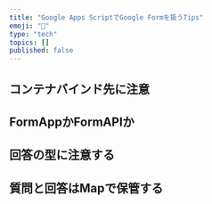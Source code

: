 ```yaml
---
title: "Google Apps ScriptでGoogle Formを扱うTips"
emoji: "📑"
type: "tech"
topics: []
published: false
---
```


## コンテナバインド先に注意

## FormAppかFormAPIか

## 回答の型に注意する

## 質問と回答はMapで保管する

## 
